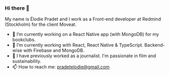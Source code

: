 ### Hi there 👋

My name is Élodie Pradet and I work as a Front-end developer at Redmind (Stockholm) for the client Moveat. 

- 🔭 I’m currently working on a React Native app (with MongoDB) for my bookclubs.
- 🌱 I’m currently working with React, React Native & TypeScript. Backend-wise with Firebase and MongoDB.
- 🎈 I have previously worked as a journalist. I'm passionate in film and sustainability.
- 📫 How to reach me: pradetelodie@gmail.com



